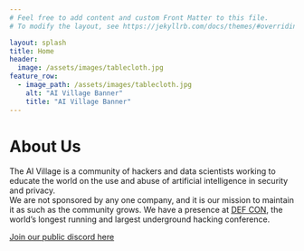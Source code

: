 ```yaml
---
# Feel free to add content and custom Front Matter to this file.
# To modify the layout, see https://jekyllrb.com/docs/themes/#overriding-theme-defaults

layout: splash
title: Home
header:
  image: /assets/images/tablecloth.jpg
feature_row:
  - image_path: /assets/images/tablecloth.jpg
    alt: "AI Village Banner"
    title: "AI Village Banner"
---
```


# About Us

The AI Village is a community of hackers and data scientists working  to educate the world on the use and abuse of artificial intelligence in  security and privacy.
<br>
We are not sponsored by any one company, and it is our mission to maintain it as such as the community grows.
We have a presence at [DEF CON](https://defcon.org/), the world’s longest running and largest underground hacking conference.

<a href="https://discord.com/invite/GX5fhfT">Join our public discord here<a>